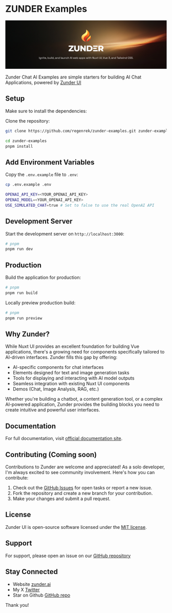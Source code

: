 # ZUNDER Examples

[![Zunder AI Logo](/shared/public/zunder_ai_logo_banner.png)](https://github.com/regenrek/zunder-ui)

Zunder Chat AI Examples are simple starters for building AI Chat Applications, powered by [Zunder UI](https://github.com/regenrek/zunder-ui)

## Setup

Make sure to install the dependencies:

Clone the repository:
```bash
git clone https://github.com/regenrek/zunder-examples.git zunder-examples
```

```bash
cd zunder-examples
pnpm install
```

## Add Environment Variables 

Copy the `.env.example` file to `.env`:

```bash
cp .env.example .env
```

```bash
OPENAI_API_KEY=<YOUR_OPENAI_API_KEY>
OPENAI_MODEL=<YOUR_OPENAI_API_KEY>
USE_SIMULATED_CHAT=true # Set to false to use the real OpenAI API
```
 
## Development Server

Start the development server on `http://localhost:3000`:

```bash
# pnpm
pnpm run dev
```

## Production

Build the application for production:

```bash
# pnpm
pnpm run build
```

Locally preview production build:

```bash
# pnpm
pnpm run preview
```

## Why Zunder?

While Nuxt UI provides an excellent foundation for building Vue applications, there's a growing need for components specifically tailored to AI-driven interfaces. Zunder fills this gap by offering:

- AI-specific components for chat interfaces
- Elements designed for text and image generation tasks
- Tools for displaying and interacting with AI model outputs
- Seamless integration with existing Nuxt UI components
- Demos (Chat, Image Analysis, RAG, etc.)

Whether you're building a chatbot, a content generation tool, or a complex AI-powered application, Zunder provides the building blocks you need to create intuitive and powerful user interfaces.


## Documentation

For full documentation, visit [official documentation site](https://zunder.ai).

## Contributing (Coming soon)

Contributions to Zunder are welcome and appreciated! As a solo developer, I'm always excited to see community involvement. Here's how you can contribute:

1. Check out the [GitHub Issues](https://github.com/regenrek/zunder-ui/issues) for open tasks or report a new issue.
2. Fork the repository and create a new branch for your contribution.
3. Make your changes and submit a pull request.

## License

Zunder UI is open-source software licensed under the [MIT license](LICENSE.md).

## Support

For support, please open an issue on our [GitHub repository](https://github.com/regenrek/zunder-ui)

## Stay Connected

- Website [zunder.ai](https://zunder.ai)
- My X [Twitter](https://twitter.com/regenrek)
- Star on Github [GitHub repo](https://github.com/regenrek/zunder-ui)

Thank you!